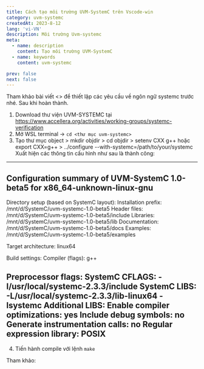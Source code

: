 ```yaml
---
title: Cách tạo môi trường UVM-SystemC trên Vscode-win
category: uvm-systemc
createdAt: 2023-8-12
lang: 'vi-VN'
description: Môi trường Uvm-systemc
meta:
  - name: description
    content: Tạo môi trường UVM-SystemC
  - name: keywords
    content: uvm-systemc

prev: false
next: false
---
```

Tham khảo bài viết <> để thiết lập các yêu cầu về ngôn ngữ systemc trước nhé. 
Sau khi hoàn thành. 

1. Download thư viện UVM-SYSTEMC tại <https://www.accellera.org/activities/working-groups/systemc-verification>
2. Mở WSL terminal -> `cd <thư mục uvm-systemc>`
3. Tạo thư mục object
        > mkdir objdir
        > cd objdir
        > setenv CXX g++ hoặc export CXX=g++
        > ../configure --with-systemc=/path/to/your/systemc
Xuất hiện các thông tin cấu hình như sau là thành công:

------------------------------------------------------------------------------
Configuration summary of UVM-SystemC 1.0-beta5 for x86_64-unknown-linux-gnu
------------------------------------------------------------------------------

 Directory setup (based on SystemC layout):
   Installation prefix: /mnt/d/SystemC/uvm-systemc-1.0-beta5
   Header files:        /mnt/d/SystemC/uvm-systemc-1.0-beta5/include
   Libraries:           /mnt/d/SystemC/uvm-systemc-1.0-beta5/lib
   Documentation:       /mnt/d/SystemC/uvm-systemc-1.0-beta5/docs
   Examples:            /mnt/d/SystemC/uvm-systemc-1.0-beta5/examples

 Target architecture:   linux64

 Build settings:
   Compiler (flags):    g++

   Preprocessor flags:
   SystemC CFLAGS:      -I/usr/local/systemc-2.3.3/include
   SystemC LIBS:        -L/usr/local/systemc-2.3.3/lib-linux64 -lsystemc
   Additional LIBS:
   Enable compiler optimizations:   yes
   Include debug symbols:           no
   Generate instrumentation calls:  no
   Regular expression library:      POSIX
------------------------------------------------------------------------------

4. Tiến hành compile với lệnh `make`



Tham khảo: 

